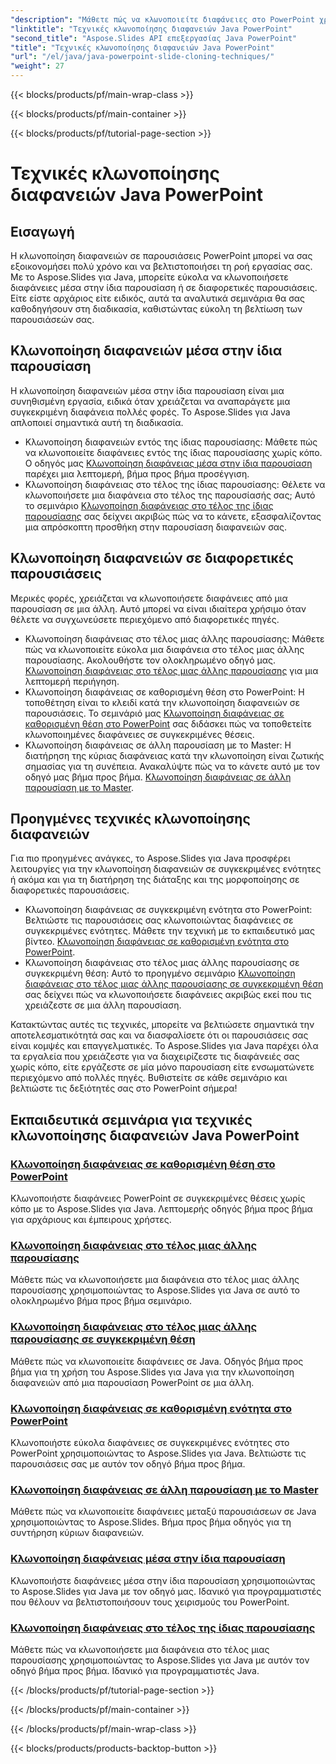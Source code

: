 ```yaml
---
"description": "Μάθετε πώς να κλωνοποιείτε διαφάνειες στο PowerPoint χρησιμοποιώντας το Aspose.Slides για Java. Μάθετε να κλωνοποιείτε διαφάνειες μέσα στην ίδια παρουσίαση ή σε διάφορες παρουσιάσεις απρόσκοπτα."
"linktitle": "Τεχνικές κλωνοποίησης διαφανειών Java PowerPoint"
"second_title": "Aspose.Slides API επεξεργασίας Java PowerPoint"
"title": "Τεχνικές κλωνοποίησης διαφανειών Java PowerPoint"
"url": "/el/java/java-powerpoint-slide-cloning-techniques/"
"weight": 27
---
```


{{< blocks/products/pf/main-wrap-class >}}

{{< blocks/products/pf/main-container >}}

{{< blocks/products/pf/tutorial-page-section >}}

# Τεχνικές κλωνοποίησης διαφανειών Java PowerPoint

##  Εισαγωγή

Η κλωνοποίηση διαφανειών σε παρουσιάσεις PowerPoint μπορεί να σας εξοικονομήσει πολύ χρόνο και να βελτιστοποιήσει τη ροή εργασίας σας. Με το Aspose.Slides για Java, μπορείτε εύκολα να κλωνοποιήσετε διαφάνειες μέσα στην ίδια παρουσίαση ή σε διαφορετικές παρουσιάσεις. Είτε είστε αρχάριος είτε ειδικός, αυτά τα αναλυτικά σεμινάρια θα σας καθοδηγήσουν στη διαδικασία, καθιστώντας εύκολη τη βελτίωση των παρουσιάσεών σας.

## Κλωνοποίηση διαφανειών μέσα στην ίδια παρουσίαση

Η κλωνοποίηση διαφανειών μέσα στην ίδια παρουσίαση είναι μια συνηθισμένη εργασία, ειδικά όταν χρειάζεται να αναπαράγετε μια συγκεκριμένη διαφάνεια πολλές φορές. Το Aspose.Slides για Java απλοποιεί σημαντικά αυτή τη διαδικασία.

- Κλωνοποίηση διαφανειών εντός της ίδιας παρουσίασης: Μάθετε πώς να κλωνοποιείτε διαφάνειες εντός της ίδιας παρουσίασης χωρίς κόπο. Ο οδηγός μας [Κλωνοποίηση διαφάνειας μέσα στην ίδια παρουσίαση](./clone-slide-within-same-presentation-powerpoint/) παρέχει μια λεπτομερή, βήμα προς βήμα προσέγγιση.
- Κλωνοποίηση διαφάνειας στο τέλος της ίδιας παρουσίασης: Θέλετε να κλωνοποιήσετε μια διαφάνεια στο τέλος της παρουσίασής σας; Αυτό το σεμινάριο [Κλωνοποίηση διαφάνειας στο τέλος της ίδιας παρουσίασης](./clone-slide-end-within-same-presentation-powerpoint/) σας δείχνει ακριβώς πώς να το κάνετε, εξασφαλίζοντας μια απρόσκοπτη προσθήκη στην παρουσίαση διαφανειών σας.

## Κλωνοποίηση διαφανειών σε διαφορετικές παρουσιάσεις

Μερικές φορές, χρειάζεται να κλωνοποιήσετε διαφάνειες από μια παρουσίαση σε μια άλλη. Αυτό μπορεί να είναι ιδιαίτερα χρήσιμο όταν θέλετε να συγχωνεύσετε περιεχόμενο από διαφορετικές πηγές.

- Κλωνοποίηση διαφάνειας στο τέλος μιας άλλης παρουσίασης: Μάθετε πώς να κλωνοποιείτε εύκολα μια διαφάνεια στο τέλος μιας άλλης παρουσίασης. Ακολουθήστε τον ολοκληρωμένο οδηγό μας. [Κλωνοποίηση διαφάνειας στο τέλος μιας άλλης παρουσίασης](./clone-slide-end-another-presentation-powerpoint/) για μια λεπτομερή περιήγηση.
- Κλωνοποίηση διαφάνειας σε καθορισμένη θέση στο PowerPoint: Η τοποθέτηση είναι το κλειδί κατά την κλωνοποίηση διαφανειών σε παρουσιάσεις. Το σεμινάριό μας [Κλωνοποίηση διαφάνειας σε καθορισμένη θέση στο PowerPoint](./clone-slide-specified-position-powerpoint/) σας διδάσκει πώς να τοποθετείτε κλωνοποιημένες διαφάνειες σε συγκεκριμένες θέσεις.
- Κλωνοποίηση διαφάνειας σε άλλη παρουσίαση με το Master: Η διατήρηση της κύριας διαφάνειας κατά την κλωνοποίηση είναι ζωτικής σημασίας για τη συνέπεια. Ανακαλύψτε πώς να το κάνετε αυτό με τον οδηγό μας βήμα προς βήμα. [Κλωνοποίηση διαφάνειας σε άλλη παρουσίαση με το Master](./clone-slide-another-presentation-master-powerpoint/).

## Προηγμένες τεχνικές κλωνοποίησης διαφανειών

Για πιο προηγμένες ανάγκες, το Aspose.Slides για Java προσφέρει λειτουργίες για την κλωνοποίηση διαφανειών σε συγκεκριμένες ενότητες ή ακόμα και για τη διατήρηση της διάταξης και της μορφοποίησης σε διαφορετικές παρουσιάσεις.

- Κλωνοποίηση διαφάνειας σε συγκεκριμένη ενότητα στο PowerPoint: Βελτιώστε τις παρουσιάσεις σας κλωνοποιώντας διαφάνειες σε συγκεκριμένες ενότητες. Μάθετε την τεχνική με το εκπαιδευτικό μας βίντεο. [Κλωνοποίηση διαφάνειας σε καθορισμένη ενότητα στο PowerPoint](./clone-slide-specified-section-powerpoint/).
- Κλωνοποίηση διαφάνειας στο τέλος μιας άλλης παρουσίασης σε συγκεκριμένη θέση: Αυτό το προηγμένο σεμινάριο [Κλωνοποίηση διαφάνειας στο τέλος μιας άλλης παρουσίασης σε συγκεκριμένη θέση](./clone-slide-end-another-specific-position-powerpoint/) σας δείχνει πώς να κλωνοποιήσετε διαφάνειες ακριβώς εκεί που τις χρειάζεστε σε μια άλλη παρουσίαση.

Κατακτώντας αυτές τις τεχνικές, μπορείτε να βελτιώσετε σημαντικά την αποτελεσματικότητά σας και να διασφαλίσετε ότι οι παρουσιάσεις σας είναι κομψές και επαγγελματικές. Το Aspose.Slides για Java παρέχει όλα τα εργαλεία που χρειάζεστε για να διαχειρίζεστε τις διαφάνειές σας χωρίς κόπο, είτε εργάζεστε σε μία μόνο παρουσίαση είτε ενσωματώνετε περιεχόμενο από πολλές πηγές. Βυθιστείτε σε κάθε σεμινάριο και βελτιώστε τις δεξιότητές σας στο PowerPoint σήμερα!
## Εκπαιδευτικά σεμινάρια για τεχνικές κλωνοποίησης διαφανειών Java PowerPoint
### [Κλωνοποίηση διαφάνειας σε καθορισμένη θέση στο PowerPoint](./clone-slide-specified-position-powerpoint/)
Κλωνοποιήστε διαφάνειες PowerPoint σε συγκεκριμένες θέσεις χωρίς κόπο με το Aspose.Slides για Java. Λεπτομερής οδηγός βήμα προς βήμα για αρχάριους και έμπειρους χρήστες.
### [Κλωνοποίηση διαφάνειας στο τέλος μιας άλλης παρουσίασης](./clone-slide-end-another-presentation-powerpoint/)
Μάθετε πώς να κλωνοποιήσετε μια διαφάνεια στο τέλος μιας άλλης παρουσίασης χρησιμοποιώντας το Aspose.Slides για Java σε αυτό το ολοκληρωμένο βήμα προς βήμα σεμινάριο.
### [Κλωνοποίηση διαφάνειας στο τέλος μιας άλλης παρουσίασης σε συγκεκριμένη θέση](./clone-slide-end-another-specific-position-powerpoint/)
Μάθετε πώς να κλωνοποιείτε διαφάνειες σε Java. Οδηγός βήμα προς βήμα για τη χρήση του Aspose.Slides για Java για την κλωνοποίηση διαφανειών από μια παρουσίαση PowerPoint σε μια άλλη.
### [Κλωνοποίηση διαφάνειας σε καθορισμένη ενότητα στο PowerPoint](./clone-slide-specified-section-powerpoint/)
Κλωνοποιήστε εύκολα διαφάνειες σε συγκεκριμένες ενότητες στο PowerPoint χρησιμοποιώντας το Aspose.Slides για Java. Βελτιώστε τις παρουσιάσεις σας με αυτόν τον οδηγό βήμα προς βήμα.
### [Κλωνοποίηση διαφάνειας σε άλλη παρουσίαση με το Master](./clone-slide-another-presentation-master-powerpoint/)
Μάθετε πώς να κλωνοποιείτε διαφάνειες μεταξύ παρουσιάσεων σε Java χρησιμοποιώντας το Aspose.Slides. Βήμα προς βήμα οδηγός για τη συντήρηση κύριων διαφανειών.
### [Κλωνοποίηση διαφάνειας μέσα στην ίδια παρουσίαση](./clone-slide-within-same-presentation-powerpoint/)
Κλωνοποιήστε διαφάνειες μέσα στην ίδια παρουσίαση χρησιμοποιώντας το Aspose.Slides για Java με τον οδηγό μας. Ιδανικό για προγραμματιστές που θέλουν να βελτιστοποιήσουν τους χειρισμούς του PowerPoint.
### [Κλωνοποίηση διαφάνειας στο τέλος της ίδιας παρουσίασης](./clone-slide-end-within-same-presentation-powerpoint/)
Μάθετε πώς να κλωνοποιήσετε μια διαφάνεια στο τέλος μιας παρουσίασης χρησιμοποιώντας το Aspose.Slides για Java με αυτόν τον οδηγό βήμα προς βήμα. Ιδανικό για προγραμματιστές Java.

{{< /blocks/products/pf/tutorial-page-section >}}

{{< /blocks/products/pf/main-container >}}

{{< /blocks/products/pf/main-wrap-class >}}

{{< blocks/products/products-backtop-button >}}